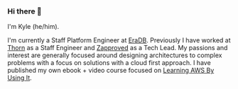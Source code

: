 ### Hi there 👋

I'm Kyle (he/him).

I'm currently a Staff Platform Engineer at [EraDB](https://eradb.com/). Previously I have worked at [Thorn](https://www.thorn.org/) as a Staff Engineer and [Zapproved](https://zapproved.com/) as a Tech Lead. My passions and interest are generally focused around designing architectures to complex problems with a focus on solutions with a cloud first approach. I have published my own ebook + video course focused on [Learning AWS By Using It](https://kylegalbraith.com/learn-aws/).
<!--
**kylegalbraith/kylegalbraith** is a ✨ _special_ ✨ repository because its `README.md` (this file) appears on your GitHub profile.

Here are some ideas to get you started:

- 🔭 I’m currently working on ...
- 🌱 I’m currently learning ...
- 👯 I’m looking to collaborate on ...
- 🤔 I’m looking for help with ...
- 💬 Ask me about ...
- 📫 How to reach me: ...
- 😄 Pronouns: ...
- ⚡ Fun fact: ...
-->
